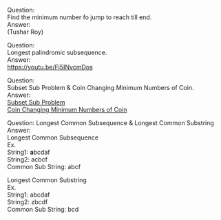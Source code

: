 Question:  
Find the minimum number fo jump to reach till end.  
Answer:  
(Tushar Roy)  


Question:  
Longest palindromic subsequence.  
Answer:  
https://youtu.be/Fi5INvcmDos  

Question:  
Subset Sub Problem & Coin Changing Minimum Numbers of Coin.  
Answer:  
[Subset Sub Problem](https://youtu.be/s6FhG--P7z0)  
[Coin Changing Minimum Numbers of Coin](https://youtu.be/Y0ZqKpToTic)  

Question:
Longest Common Subsequence & Longest Common Substring  
Answer:  
Longest Common Subsequence  
Ex.  
String1: **a**bcdaf  
String2: acbcf  
Common Sub String: abcf  

Longest Common Substring  
Ex.  
String1: abcdaf  
String2: zbcdf  
Common Sub String: bcd  
